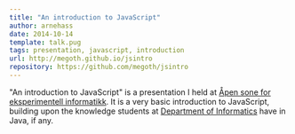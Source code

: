 ```yaml
---
title: "An introduction to JavaScript"
author: arnehass
date: 2014-10-14
template: talk.pug
tags: presentation, javascript, introduction
url: http://megoth.github.io/jsintro
repository: https://github.com/megoth/jsintro
---
```


"An introduction to JavaScript" is a presentation I held at [Åpen sone for eksperimentell informatikk](http://sonen.ifi.uio.no/). It is a very basic introduction to JavaScript, building upon the knowledge students at [Department of Informatics](http://ifi.uio.no) have in Java, if any.
